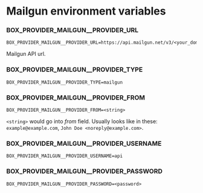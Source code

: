 # Mailgun environment variables

### BOX\_PROVIDER\_MAILGUN\_\_PROVIDER\_URL

```
BOX_PROVIDER_MAILGUN__PROVIDER_URL=https://api.mailgun.net/v3/<your_domain>/messages
```

Mailgun API url.

### BOX\_PROVIDER\_MAILGUN\_\_PROVIDER\_TYPE

```
BOX_PROVIDER_MAILGUN__PROVIDER_TYPE=mailgun
```

### BOX\_PROVIDER\_MAILGUN\_\_PROVIDER\_FROM

```
BOX_PROVIDER_MAILGUN__PROVIDER_FROM=<string>
```

`<string>` would go into _from_ field. Usually looks like in these: `example@example.com`,  `John Doe <noreply@example.com>`.

### BOX\_PROVIDER\_MAILGUN\_\_PROVIDER\_USERNAME

```
BOX_PROVIDER_MAILGUN__PROVIDER_USERNAME=api
```

### BOX\_PROVIDER\_MAILGUN\_\_PROVIDER\_PASSWORD

```
BOX_PROVIDER_MAILGUN__PROVIDER_PASSWORD=<password>
```
